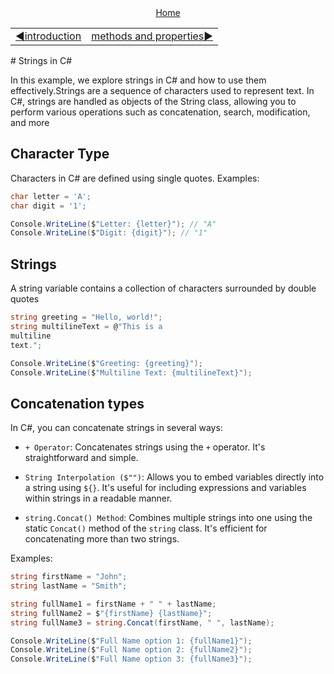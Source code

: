 <div align="center">
    <a href="/README.md">Home</a>
</div>
<table align=center>
  <tr>
    <td align="left">
      <a href="/README.md">◀️introduction</a>
    </td>
    <td align="right">
      <a href="./02_string_methods_and_properties.md">methods and properties▶️</a>
    </td>
  </tr>
</table>
# Strings in C#

In this example, we explore strings in C# and how to use them effectively.Strings are a sequence of characters used to represent text. In C#, strings are handled as objects of the String class, allowing you to perform various operations such as concatenation, search, modification, and more

## Character Type
Characters in C# are defined using single quotes. Examples:

```csharp 
char letter = 'A';
char digit = '1';

Console.WriteLine($"Letter: {letter}"); // "A"
Console.WriteLine($"Digit: {digit}"); // "1"
```
## Strings
A string variable contains a collection of characters surrounded by double quotes

```csharp 
string greeting = "Hello, world!";
string multilineText = @"This is a 
multiline
text.";
```
```csharp 
Console.WriteLine($"Greeting: {greeting}");
Console.WriteLine($"Multiline Text: {multilineText}");
```
## Concatenation types
In C#, you can concatenate strings in several ways:

+ `+ Operator`: Concatenates strings using the `+` operator. It's straightforward and simple.

+ `String Interpolation ($"")`: Allows you to embed variables directly into a string using `${}`. It's useful for including expressions and variables within strings in a readable manner.

+ `string.Concat() Method`: Combines multiple strings into one using the static `Concat()` method of the `string` class. It's efficient for concatenating more than two strings.

Examples:

```csharp 
string firstName = "John";
string lastName = "Smith";

string fullName1 = firstName + " " + lastName;
string fullName2 = $"{firstName} {lastName}";
string fullName3 = string.Concat(firstName, " ", lastName);
```
```csharp 
Console.WriteLine($"Full Name option 1: {fullName1}");
Console.WriteLine($"Full Name option 2: {fullName2}");
Console.WriteLine($"Full Name option 3: {fullName3}");
```
